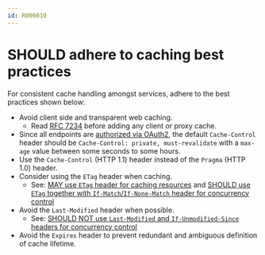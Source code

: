 ```yaml
---
id: R006010
---
```


# SHOULD adhere to caching best practices

For consistent cache handling amongst services, adhere to the best practices shown below:

- Avoid client side and transparent web caching.
  - Read [RFC 7234](https://tools.ietf.org/html/rfc7234) before adding any client or proxy cache.
- Since all endpoints are [authorized via OAuth2](../../005_Authorization/020_Scopes/010_must-define-and-assign-permissions-by-using-scopes.md), the default `Cache-Control` header should be `Cache-Control: private, must-revalidate` with a `max-age` value between some seconds to some hours.
- Use the `Cache-Control` (HTTP 1.1) header instead of the `Pragma` (HTTP 1.0) header.
- Consider using the `ETag` header when caching.
  - See: [MAY use `ETag` header for caching resources](@guidelines/R000010) and [SHOULD use `ETag` together with `If-Match`/`If-None-Match` header for concurrency control](@guidelines/R000060)
- Avoid the `Last-Modified` header when possible.
  - See: [SHOULD NOT use `Last-Modified` and `If-Unmodified-Since` headers for concurrency control](../010_Methods/040_may-use-patch-with-json-patch-test-operation-for-concurrency-control.md)
- Avoid the `Expires` header to prevent redundant and ambiguous definition of cache lifetime.
